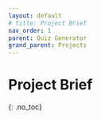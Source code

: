 ```yaml
---
layout: default
# title: Project Brief
nav_order: 1
parent: Quiz Generator
grand_parent: Projects
---
```


<!-- Provide a Project Design highlighting main techniques or technologies and overall expected result -->

# Project Brief
{: .no_toc}

<!-- 
<details open markdown="block">
  <summary>
    Table of contents
  </summary>
  {: .text-delta }
1. [Java](#java)
   {:toc}
2. [HTML, CSS, and JS](#html-css-and-js)
   {:toc}
3. [Java Servlets](#java-servlets)
   {:toc}
4. [Springboot](#springboot-future)
   {:toc}
5. [Angular](#angular-future)
   {:toc}
6. [Steps to Build Project](#steps-to-build-project)
   {:toc}
</details>

# Technology-Wise Main Concepts to Focus On
## Java

1. **Object-Oriented Programming (OOP) Fundamentals:**

   - **Classes and Objects:** Understanding the basics of classes and objects, defining classes, creating objects, and accessing object members.
   - **Methods:** Defining and using methods, method parameters, and return values.
   - **Constructors:** Understanding constructors and their use in object creation.

2. **Basic OOP Principles:**

   - **Encapsulation:** Using private fields and public methods to control access to data.
   - **Inheritance:** Extending classes, understanding superclass-subclass relationships, and using the super keyword.
   - **Polymorphism:** Method overriding, dynamic method dispatch, and interfaces (basic understanding).

3. **Advanced OOP Concepts:**

   - **Abstract Classes and Interfaces:** Abstract methods and classes, implementing interfaces, and understanding the role of interfaces in polymorphism.
   - **Inner Classes (Optional):** Understanding nested and inner classes, their usage and benefits.
   - **Collections Framework:** Utilizing classes like ArrayList, HashSet, and HashMap to store collections of objects.

4. **File Handling:**

   - **Reading from Files:** Using FileReader, BufferedReader, and Scanner to read data from files.
   - **Writing to Files:** Using FileWriter and BufferedWriter to write data to files.
   - **Exception Handling:** Managing exceptions using try-catch blocks, especially for I/O operations.

## HTML, CSS, and JS

1. **HTML:**

   - **Basic Tags and Attributes:** html, head, body, div, span, p, h1-h6.
   - **Form Elements:** input, textarea, select, button.
   - **Table Elements:** table, tr, td, th.

2. **CSS:**

   - **Basic Syntax:** Selectors, properties, values.
   - **Styling Text:** Fonts, colors, text alignment.
   - **Box Model:** Margins, padding, borders.
   - **Layout:** Display properties, positioning, flexbox basics.

3. **JavaScript Basics:**

   - **Syntax and Data Types:** Understanding the basics of JavaScript.
   - **Functions and Scope:** Defining and using functions, understanding scope.
   - **Events and DOM Manipulation:** Handling events and manipulating the DOM.

## Java Servlets

1. **Basics of Web Applications:** Understanding HTTP protocol, client-server architecture, and the role of servlets.
2. **Servlet Lifecycle:** init(), service(), and destroy() methods.
3. **Handling Requests and Responses:** Using doGet and doPost methods, reading request parameters, and generating responses.
4. **Session Management:** Managing user sessions using cookies and HttpSession.

## Springboot (future)

1. **Basics of Spring Framework:**

   - **Dependency Injection:** Understanding and using dependency injection.
   - **Spring Boot Setup and Configuration:** Setting up and configuring a Spring Boot application.

2. **Spring MVC:**

   - **Controllers and Request Mapping:** Creating controllers and mapping requests to handlers.
   - **Model and View:** Understanding the model-view-controller architecture.

3. **Data Handling:**

   - **Spring Data JPA:** Using Spring Data JPA to interact with databases.
   - **Connecting to Databases:** Setting up and managing database connections.

## Angular (future)

1. **Basics:**

   - **TypeScript Overview:** Understanding the basics of TypeScript.
   - **Angular CLI and Project Setup:** Using Angular CLI to set up and manage projects.

2. **Components and Templates:**

   - **Creating Components:** Defining and using Angular components.
   - **Template Syntax:** Understanding and using Angular template syntax.

3. **Services and Dependency Injection:**

   - **Creating and Injecting Services:** Defining and using services in Angular.
   - **HTTP Client for API Calls:** Making HTTP requests using Angular's HTTP client.

## Steps to Build Project

1. **Initial Setup:**

   - Setting up Java development environment.
   - Creating basic project structure with classes and objects.

2. **File Handling and Quiz Generation:**

   - Implementing file reading and parsing using object-oriented principles.
   - Generating quiz content using Java objects and methods.

3. **HTML and CSS:**

   - Creating simple web pages to display quizzes.
   - Using basic CSS for styling.

4. **JavaScript:**

   - Adding interactivity to the web pages.
   - Handling events and DOM manipulation for dynamic behavior.

5. **Servlet Integration:**

   - Creating servlets to handle file uploads and quiz generation.
   - Integrating servlets with HTML, CSS, and JavaScript for a seamless user experience.

6. **Future Enhancements:**

   - Migrating backend to Springboot.
   - Developing frontend with Angular.

This objects-first approach focuses on understanding and utilizing object-oriented principles from the beginning, gradually introducing more complex concepts and technologies as you build the Quiz Generator App. -->
